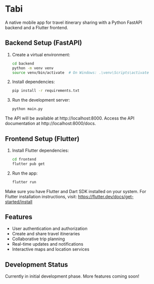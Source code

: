 # Tabi

A native mobile app for travel itinerary sharing with a Python FastAPI backend and a Flutter frontend.

## Backend Setup (FastAPI)

1. Create a virtual environment:
   ```bash
   cd backend
   python -m venv venv
   source venv/bin/activate  # On Windows: .\venv\Scripts\activate
   ```

2. Install dependencies:
   ```bash
   pip install -r requirements.txt
   ```

3. Run the development server:
   ```bash
   python main.py
   ```

The API will be available at http://localhost:8000. Access the API documentation at http://localhost:8000/docs.

## Frontend Setup (Flutter)

1. Install Flutter dependencies:
   ```bash
   cd frontend
   flutter pub get
   ```

2. Run the app:
   ```bash
   flutter run
   ```

Make sure you have Flutter and Dart SDK installed on your system. For Flutter installation instructions, visit: https://flutter.dev/docs/get-started/install

## Features

- User authentication and authorization
- Create and share travel itineraries
- Collaborative trip planning
- Real-time updates and notifications
- Interactive maps and location services

## Development Status

Currently in initial development phase. More features coming soon!
